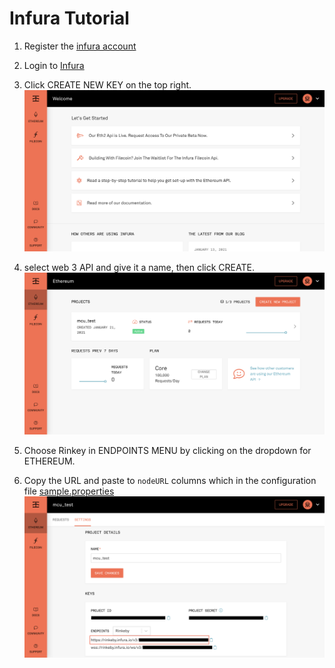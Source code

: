 # Infura Tutorial

1. Register the [infura account](https://infura.io/register)

2. Login to [Infura](https://infura.io/login)

3. Click CREATE NEW KEY on the top right. 
   ![](../image/ethereum.png)

4. select web 3 API and give it a name, then click CREATE.
   ![](../image/create_new_project.png)

6. Choose Rinkey in ENDPOINTS MENU by clicking on the dropdown for ETHEREUM. 
7. Copy the URL and paste to `nodeURL` columns which in the configuration file [sample.properties](../src/main/resources/sample.properties)
   ![](../image/copy_url.png)
